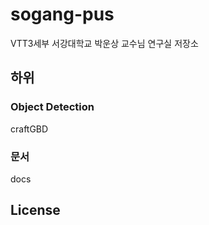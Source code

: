 # sogang-pus
VTT3세부 서강대학교 박운상 교수님 연구실 저장소

## 하위

### Object Detection
craftGBD

### 문서
docs

## License